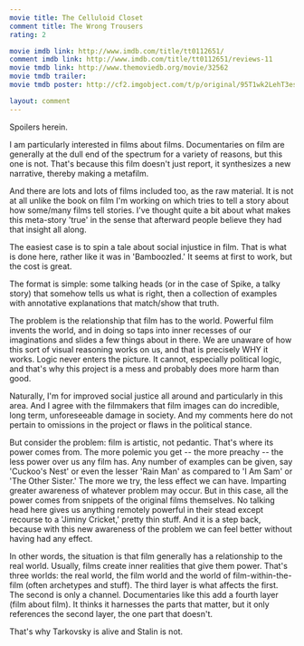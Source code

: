 ```yaml
---
movie title: The Celluloid Closet
comment title: The Wrong Trousers
rating: 2

movie imdb link: http://www.imdb.com/title/tt0112651/
comment imdb link: http://www.imdb.com/title/tt0112651/reviews-11
movie tmdb link: http://www.themoviedb.org/movie/32562
movie tmdb trailer: 
movie tmdb poster: http://cf2.imgobject.com/t/p/original/95T1wk2LehT3eswFDxetOVnJ8fd.jpg

layout: comment
---
```


Spoilers herein.

I am particularly interested in films about films. Documentaries on film are generally at the dull end of the spectrum for a variety of reasons, but this one is not. That's because this film doesn't just report, it synthesizes a new narrative, thereby making a metafilm.

And there are lots and lots of films included too, as the raw material. It is not at all unlike the book on film I'm working on which tries to tell a story about how some/many films tell stories. I've thought quite a bit about what makes this meta-story 'true' in the sense that afterward people believe they had that insight all along. 

The easiest case is to spin a tale about social injustice in film. That is what is done here, rather like it was in 'Bamboozled.' It seems at first to work, but the cost is great.

The format is simple: some talking heads (or in the case of Spike, a talky story) that somehow tells us what is right, then a collection of examples with annotative explanations that match/show that truth.

The problem is the relationship that film has to the world. Powerful film invents the world, and in doing so taps into inner recesses of our imaginations and slides a few things about in there. We are unaware of how this sort of visual reasoning works on us, and that is precisely WHY it works. Logic never enters the picture. It cannot, especially political logic, and that's why this project is a mess and probably does more harm than good.

Naturally, I'm for improved social justice all around and particularly in this area. And I agree with the filmmakers that film images can do incredible, long term, unforeseeable damage in society. And my comments here do not pertain to omissions in the project or flaws in the political stance.

But consider the problem: film is artistic, not pedantic. That's where its power comes from. The more polemic you get -- the more preachy -- the less power over us any film has. Any number of examples can be given, say 'Cuckoo's Nest' or even the lesser 'Rain Man' as compared to 'I Am Sam' or 'The Other Sister.' The more we try, the less effect we can have. Imparting greater awareness of whatever problem may occur. But in this case, all the power comes from snippets of the original films themselves. No talking head here gives us anything remotely powerful in their stead except recourse to a 'Jiminy Cricket,' pretty thin stuff. And it is a step back, because with this new awareness of the problem we can feel better without having had any effect.

In other words, the situation is that film generally has a relationship to the real world. Usually, films create inner realities that give them power. That's three worlds: the real world, the film world and the world of film-within-the-film (often archetypes and stuff). The third layer is what affects the first. The second is only a channel. Documentaries like this add a fourth layer (film about film). It thinks it harnesses the parts that matter, but it only references the second layer, the one part that doesn't.

That's why Tarkovsky is alive and Stalin is not.